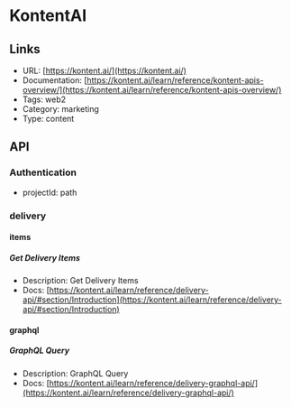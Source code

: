 # KontentAI

## Links

* URL: [https://kontent.ai/](https://kontent.ai/)
* Documentation: [https://kontent.ai/learn/reference/kontent-apis-overview/](https://kontent.ai/learn/reference/kontent-apis-overview/)
* Tags: web2
* Category: marketing
* Type: content

## API

### Authentication

* projectId: path

### delivery

#### items

##### Get Delivery Items

* Description: Get Delivery Items
* Docs: [https://kontent.ai/learn/reference/delivery-api/#section/Introduction](https://kontent.ai/learn/reference/delivery-api/#section/Introduction)

#### graphql

##### GraphQL Query

* Description: GraphQL Query
* Docs: [https://kontent.ai/learn/reference/delivery-graphql-api/](https://kontent.ai/learn/reference/delivery-graphql-api/)
